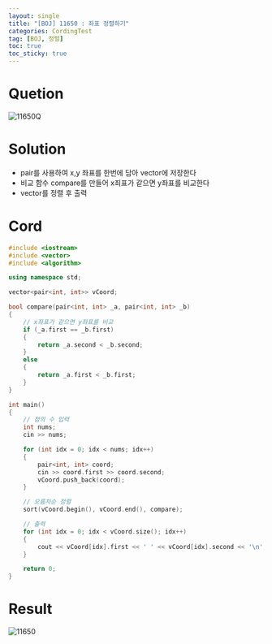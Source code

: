 ```yaml
---
layout: single
title: "[BOJ] 11650 : 좌표 정렬하기"
categories: CordingTest
tag: [BOJ, 정렬]
toc: true
toc_sticky: true
---
```


# Quetion
![11650Q](https://user-images.githubusercontent.com/97664446/169292129-c76b2c3e-c48d-4e5d-979e-c28678b8af69.PNG)

# Solution
- pair를 사용하여 x,y 좌표를 한번에 담아 vector에 저장한다
- 비교 함수 compare를 만들어 x죄표가 같으면 y좌표를 비교한다
- vector를 정렬 후 출력

# Cord
```c++
#include <iostream>
#include <vector>
#include <algorithm>

using namespace std;

vector<pair<int, int>> vCoord;

bool compare(pair<int, int> _a, pair<int, int> _b)
{
	// x좌표가 같으면 y좌표를 비교
	if (_a.first == _b.first)
	{
		return _a.second < _b.second;
	}
	else
	{
		return _a.first < _b.first;
	}
}

int main()
{
	// 점의 수 입력
	int nums;
	cin >> nums;

	for (int idx = 0; idx < nums; idx++)
	{
		pair<int, int> coord;
		cin >> coord.first >> coord.second;
		vCoord.push_back(coord);
	}

	// 오름차순 정렬
	sort(vCoord.begin(), vCoord.end(), compare);

	// 출력
	for (int idx = 0; idx < vCoord.size(); idx++)
	{
		cout << vCoord[idx].first << ' ' << vCoord[idx].second << '\n';
	}

	return 0;
}
```

# Result
![11650](https://user-images.githubusercontent.com/97664446/169292123-3de79cec-26c6-4c49-a37f-c019720e017d.PNG)

